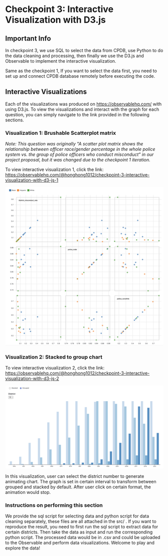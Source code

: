 
# Checkpoint 3: Interactive Visualization with D3.js
## Important Info
In checkpoint 3, we use SQL to select the data from CPDB, use Python to do the data cleaning and processing, then finally we use the D3.js and Observable to implement the interactive visualization.

Same as the checkpoint 1, If you want to select the data first, you need to set up and connect CPDB database remotely before executing the code.

## Interactive Visualizations
Each of the visualizations was produced on https://observablehq.com/ with using D3.js. To view the visualizations and interact with the graph for each question, you can simply navigate to the link provided in the following sections.

### Visualization 1: Brushable Scatterplot matrix
*Note: This question was originally "A scatter plot matrix shows the relationship between officer race/gender percentage in the whole police system vs. the group of police officers who conduct misconduct" in our project proposal, but it was changed due to the checkpoint 1 iteration.*

To view interactive visualization 1, click the link: https://observablehq.com/@honghong1012/checkpoint-3-interactive-visualization-with-d3-js-1

![visualization 1](src/image/overview_vis1.png)


### Visualization 2: Stacked to group chart
To view interactive visualization 2, click the link: https://observablehq.com/@honghong1012/checkpoint-3-interactive-visualization-with-d3-js-2

![visualization 2](src/image/overview_vis2.png)

In this visualization, user can select the district number to generate animating chart. The graph is set in certain interval to transform between grouped and stacked by default. After user click on certain format, the animation would stop.


### Instructions on performing this section
We provide the sql script for selecting data and python script for data cleaning separately, these files are all attached in the src/ . If you want to reproduce the result, you need to first run the sql script to extract data for certain districts. Then take the data as input and run the corresponding python script. The processed data would be in .csv and could be uploaded to the Observable and perform data visualizations. Welcome to play and explore the data!
